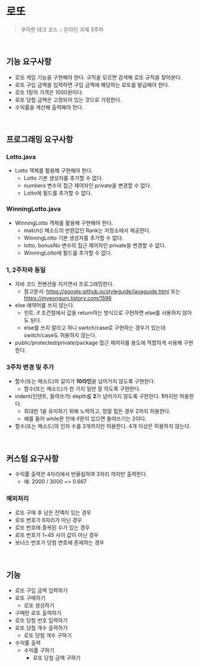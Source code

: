 # 로또 

> 우아한 테크 코스 :: 온라인 과제 3주차

&nbsp;

## 기능 요구사항

- 로또 게임 기능을 구현해야 한다. 규칙을 모르면 검색해 로또 규칙을 찾아본다.
- 로또 구입 금액을 입력하면 구입 금액에 해당하는 로또를 발급해야 한다.
- 로또 1장의 가격은 1000원이다.
- 로또 당첨 금액은 고정되어 있는 것으로 가정한다.
- 수익률을 계산해 출력해야 한다.

&nbsp;

## 프로그래밍 요구사항

### Lotto.java

- Lotto 객체를 활용해 구현해야 한다.
    + Lotto 기본 생성자를 추가할 수 없다.
    + numbers 변수의 접근 제어자인 private을 변경할 수 없다.
    + Lotto에 필드를 추가할 수 없다.

### WinningLotto.java

- WinningLotto 객체를 활용해 구현해야 한다.
    + match() 메소드의 반환값인 Rank는 저장소에서 제공한다.
    + WinningLotto 기본 생성자를 추가할 수 없다.
    + lotto, bonusNo 변수의 접근 제어자인 private을 변경할 수 없다.
    + WinningLotto에 필드를 추가할 수 없다.

### 1, 2주차와 동일

- 자바 코드 컨벤션을 지키면서 프로그래밍한다.
    + 참고문서: https://google.github.io/styleguide/javaguide.html 또는 https://myeonguni.tistory.com/1596
- else 예약어를 쓰지 않는다.
    + 힌트: if 조건절에서 값을 return하는 방식으로 구현하면 else를 사용하지 않아도 된다.
    + else를 쓰지 말라고 하니 switch/case로 구현하는 경우가 있는데 switch/case도 허용하지 않는다.
- public/protected/private/package 접근 제어자를 용도에 적합하게 사용해 구현한다.

### 3주차 변경 및 추가

- 함수(또는 메소드)의 길이가 **10라인**을 넘어가지 않도록 구현한다.
    + 함수(또는 메소드)가 한 가지 일만 잘 하도록 구현한다.
- indent(인덴트, 들여쓰가) depth를 **2**가 넘어가지 않도록 구현한다. **1**까지만 허용한다.
    + 최대한 1을 유지하기 위해 노력하고, 정말 힘든 경우 2까지 허용한다.
    + 예를 들어 while문 안에 if문이 있으면 들여쓰기는 2이다.
- 함수(또는 메소드)의 인자 수를 3개까지만 허용한다. 4개 이상은 허용하지 않는다.

&nbsp;

## 커스텀 요구사항

- 수익률 출력은 4자리에서 반올림하여 3자리 까지만 출력한다. 
    + 예: 2000 / 3000 => 0.667

### 예외처리

- 로또 구매 후 남은 잔액이 있는 경우
- 로또 번호가 6자리가 아닌 경우
- 로또 번호에 중복된 수가 있는 경우
- 로또 번호가 1~45 사이 값이 아닌 경우
- 보너스 번호가 당첨 번호에 존재하는 경우

&nbsp;

## 기능

- 로또 구입 금액 입력하기
- 로또 구매하기
    + 로또 생성하기
- 구매한 로또 출력하기
- 로또 당첨 번호 입력하기
- 로또 당첨 개수 출력하기
    + 로또 당첨 개수 구하기
- 수익률 출력
    + 수익률 구하기
        * 로또 당첨 금액 구하기


